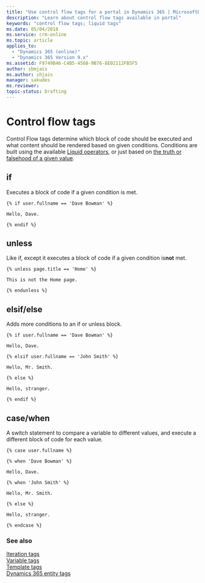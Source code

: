 ```yaml
---
title: "Use control flow tags for a portal in Dynamics 365 | MicrosoftDocs"
description: "Learn about control flow tags available in portal"
keywords: "control flow tags; liquid tags"
ms.date: 05/04/2018
ms.service: crm-online
ms.topic: article
applies_to:
  - "Dynamics 365 (online)"
  - "Dynamics 365 Version 9.x"
ms.assetid: F9749B46-C4B5-4568-9B76-8E02112FB5F5
author: sbmjais
ms.author: shjais
manager: sakudes
ms.reviewer: 
topic-status: Drafting
---
```


# Control flow tags

Control Flow tags determine which block of code should be executed and what content should be rendered based on given conditions. Conditions are built using the available [Liquid operators](liquid-operators.md), or just based on [the truth or falsehood of a given value](liquid-conditional-operators.md).  

## if

Executes a block of code if a given condition is met.

```
{% if user.fullname == 'Dave Bowman' %}

Hello, Dave.

{% endif %}
```

## unless

Like if, except it executes a block of code if a given condition is**not** met.

```
{% unless page.title == 'Home' %}

This is not the Home page.

{% endunless %}
```

## elsif/else

Adds more conditions to an if or unless block.

```
{% if user.fullname == 'Dave Bowman' %}

Hello, Dave.

{% elsif user.fullname == 'John Smith' %}

Hello, Mr. Smith.

{% else %}

Hello, stranger.

{% endif %}
```

## case/when

A switch statement to compare a variable to different values, and execute a different block of code for each value.

```
{% case user.fullname %}

{% when 'Dave Bowman' %}

Hello, Dave.

{% when 'John Smith' %}

Hello, Mr. Smith.

{% else %}

Hello, stranger.

{% endcase %}
```

### See also

[Iteration tags](iteration-tags.md)<br>
[Variable tags](variable-tags.md)<br>
[Template tags](template-tags.md)<br>
[Dynamics 365 entity tags](dynamics-entity-tags.md)
